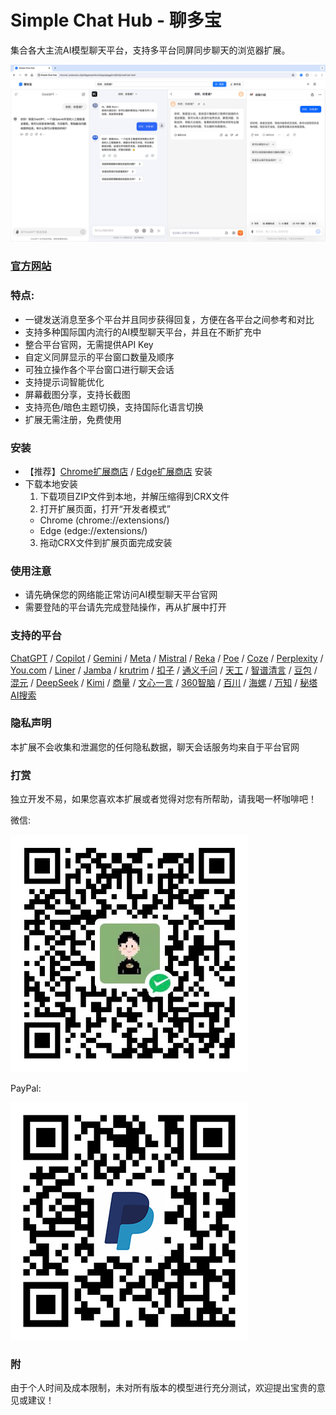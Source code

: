 # Simple Chat Hub - 聊多宝

集合各大主流AI模型聊天平台，支持多平台同屏同步聊天的浏览器扩展。

[![Simple Chat Hub](https://raw.githubusercontent.com/jackyr/simple-chat-hub-extension/main/screenshots/screenshot_cn.jpg)](https://www.bilibili.com/video/BV1eD421N7vT/)

### [官方网站](https://chathub.aipilot.cc/?lang=zh-CN)

### 特点:
- 一键发送消息至多个平台并且同步获得回复，方便在各平台之间参考和对比
- 支持多种国际国内流行的AI模型聊天平台，并且在不断扩充中
- 整合平台官网，无需提供API Key
- 自定义同屏显示的平台窗口数量及顺序
- 可独立操作各个平台窗口进行聊天会话
- 支持提示词智能优化
- 屏幕截图分享，支持长截图
- 支持亮色/暗色主题切换，支持国际化语言切换
- 扩展无需注册，免费使用

### 安装
- 【推荐】[Chrome扩展商店](https://chromewebstore.google.com/detail/dpfkgaedamhcmkkgeiajeggihmfjhhlj) / [Edge扩展商店](https://microsoftedge.microsoft.com/addons/detail/simple-chat-hub/plaobjkecadfmaglmhdaolohmckjgnom) 安装
- 下载本地安装
  1. 下载项目ZIP文件到本地，并解压缩得到CRX文件
  2. 打开扩展页面，打开“开发者模式”
    - Chrome (chrome://extensions/)
    - Edge (edge://extensions/)
  3. 拖动CRX文件到扩展页面完成安装

### 使用注意
- 请先确保您的网络能正常访问AI模型聊天平台官网
- 需要登陆的平台请先完成登陆操作，再从扩展中打开

### 支持的平台
[ChatGPT](https://chatgpt.com/) / [Copilot](https://copilot.microsoft.com/) / [Gemini](https://gemini.google.com/) / [Meta](https://www.meta.ai/) / [Mistral](https://chat.mistral.ai/chat) / [Reka](https://chat.reka.ai/chat) / [Poe](https://poe.com/) / [Coze](https://www.coze.com/) / [Perplexity](https://www.perplexity.ai/) / [You.com](https://you.com/) / [Liner](https://getliner.com/) / [Jamba](https://studio.ai21.com/home/chat/single-chat) / [krutrim](https://chat.olakrutrim.com/) / [扣子](https://www.coze.cn/) / [通义千问](https://tongyi.aliyun.com/qianwen/) / [天工](https://www.tiangong.cn/chat/universal/016) / [智谱清言](https://chatglm.cn/) / [豆包](https://www.doubao.com/) / [混元](https://hunyuan.tencent.com/bot/) / [DeepSeek](https://chat.deepseek.com/) / [Kimi](https://kimi.moonshot.cn/) / [商量](https://chat.sensetime.com/wb/chat/) / [文心一言](https://yiyan.baidu.com/) / [360智脑](https://chat.360.com/) / [百川](https://www.baichuan-ai.com/chat) / [海螺](https://hailuoai.com/) / [万知](https://www.wanzhi.com/) / [秘塔AI搜索](https://metaso.cn/)

### 隐私声明
本扩展不会收集和泄漏您的任何隐私数据，聊天会话服务均来自于平台官网

### 打赏
独立开发不易，如果您喜欢本扩展或者觉得对您有所帮助，请我喝一杯咖啡吧！

微信:

![微信](https://raw.githubusercontent.com/jackyr/simple-chat-hub-extension/main/qrcodes/wechat.png)

PayPal:

![PayPal](https://raw.githubusercontent.com/jackyr/simple-chat-hub-extension/main/qrcodes/paypal.png)

### 附
由于个人时间及成本限制，未对所有版本的模型进行充分测试，欢迎提出宝贵的意见或建议！